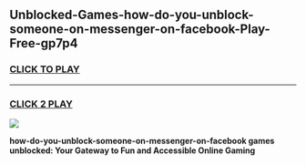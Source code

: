 
## Unblocked-Games-how-do-you-unblock-someone-on-messenger-on-facebook-Play-Free-gp7p4
<h3>
<a href="https://premium76.site?title=how-do-you-unblock-someone-on-messenger-on-facebook&ref=12A">CLICK TO PLAY</a></h3>
<hr>

<h3>
<a href="https://premium76.site?title=how-do-you-unblock-someone-on-messenger-on-facebook&ref=12A">CLICK 2 PLAY</a>
  
</h3>

<a href="https://premium76.site?title=how-do-you-unblock-someone-on-messenger-on-facebook&ref=12A"><img src="https://clearcache.store/games.png"></a>


**how-do-you-unblock-someone-on-messenger-on-facebook games unblocked: Your Gateway to Fun and Accessible Online Gaming**
